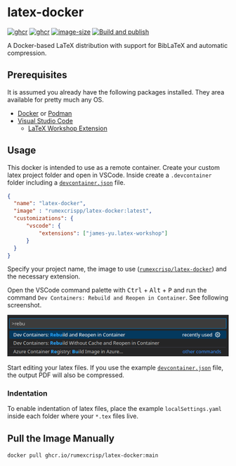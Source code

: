 # latex-docker

[![ghcr](https://ghcr-badge.egpl.dev/rumexcrisp/latex-docker/latest_tag?label=latest)](https://github.com/rumexcrisp/latex-docker/pkgs/container/latex-docker)
[![ghcr](https://ghcr-badge.egpl.dev/rumexcrisp/latex-docker/tags)](https://github.com/rumexcrisp/latex-docker/pkgs/container/latex-docker)
[![image-size](https://ghcr-badge.egpl.dev/rumexcrisp/latex-docker/size)](https://github.com/rumexcrisp/latex-docker/pkgs/container/latex-docker)
[![Build and publish](https://github.com/rumexcrisp/latex-docker/actions/workflows/build.yml/badge.svg)](https://github.com/rumexcrisp/latex-docker/actions/workflows/build.yml)

A Docker-based LaTeX distribution with support for BibLaTeX and automatic compression.

## Prerequisites

It is assumed you already have the following packages installed. They area available for pretty much any OS.

- [Docker](https://docs.docker.com/engine/install/) or [Podman](https://podman.io/)
- [Visual Studio Code](https://code.visualstudio.com/)
  - [LaTeX Workshop Extension](https://marketplace.visualstudio.com/items?itemName=James-Yu.latex-workshop)

## Usage

This docker is intended to use as a remote container. Create your custom latex project folder and open in VSCode. Inside create a `.devcontainer` folder including a [`devcontainer.json`](.devcontainer/devcontainer.json) file.

```json
{
  "name": "latex-docker",
  "image" : "rumexcrispp/latex-docker:latest",
  "customizations": {
      "vscode": {
          "extensions": ["james-yu.latex-workshop"]
      }
  }
}
```

Specify your project name, the image to use ([`rumexcrisp/latex-docker`](https://github.com/rumexcrisp/latex-docker/pkgs/container/latex-docker)) and the necessary extension.

Open the VSCode command palette with <kbd>Ctrl</kbd> + <kbd>Alt</kbd> + <kbd>P</kbd> and run the command `Dev Containers: Rebuild and Reopen in Container`. See following screenshot.

![screenshot of command palette](doc/images/command_palette.png)

Start editing your latex files. If you use the example [`devcontainer.json`](.devcontainer/devcontainer.json) file, the output PDF will also be compressed.

### Indentation

To enable indentation of latex files, place the example `localSettings.yaml` inside each folder where your `*.tex` files live.

## Pull the Image Manually

```sh
docker pull ghcr.io/rumexcrisp/latex-docker:main
```
